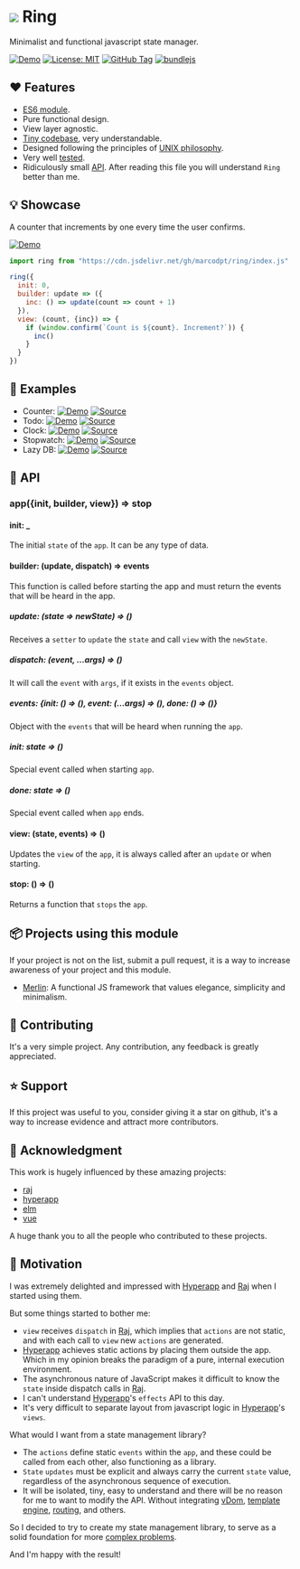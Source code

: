 # ![](favicon.ico) Ring

Minimalist and functional javascript state manager.

[![Demo](https://img.shields.io/badge/Demo-blue)](https://marcodpt.github.io/ring/)
[![License: MIT](https://img.shields.io/badge/License-MIT-yellow.svg)](https://opensource.org/licenses/MIT)
[![GitHub Tag](https://img.shields.io/github/v/tag/marcodpt/ring)](https://github.com/marcodpt/ring/tags)
[![bundlejs](https://deno.bundlejs.com/badge?q=https://raw.githubusercontent.com/marcodpt/ring/main/index.js&treeshake=[{default}])](https://bundlejs.com/?q=https://raw.githubusercontent.com/marcodpt/ring/main/index.js&treeshake=[{default}])

## ❤️ Features
 - [ES6 module](https://github.com/marcodpt/ring/blob/main/index.js).
 - Pure functional design.
 - View layer agnostic.
 - [Tiny codebase](https://github.com/marcodpt/ring/blob/main/index.js),
very understandable.
 - Designed following the principles of
[UNIX philosophy](https://en.wikipedia.org/wiki/Unix_philosophy).
 - Very well [tested](https://marcodpt.github.io/ring/tests/).
 - Ridiculously small [API](#-api). After reading this file you will
understand `Ring` better than me.

## 💡 Showcase
A counter that increments by one every time the user confirms.

[![Demo](https://img.shields.io/badge/Demo-blue)](https://marcodpt.github.io/ring/examples/simple.html)

```js
import ring from "https://cdn.jsdelivr.net/gh/marcodpt/ring/index.js"

ring({
  init: 0,
  builder: update => ({
    inc: () => update(count => count + 1)
  }),
  view: (count, {inc}) => {
    if (window.confirm(`Count is ${count}. Increment?`)) {
      inc()
    }
  }
})
```

## 💯 Examples

 - Counter:
[![Demo](https://img.shields.io/badge/Demo-blue)](https://marcodpt.github.io/ring/examples/counter.html)
[![Source](https://img.shields.io/badge/Source-gray)](https://github.com/marcodpt/ring/blob/main/examples/counter.html)
 - Todo:
[![Demo](https://img.shields.io/badge/Demo-blue)](https://marcodpt.github.io/ring/examples/todo.html)
[![Source](https://img.shields.io/badge/Source-gray)](https://github.com/marcodpt/ring/blob/main/examples/todo.html)
 - Clock:
[![Demo](https://img.shields.io/badge/Demo-blue)](https://marcodpt.github.io/ring/examples/clock.html)
[![Source](https://img.shields.io/badge/Source-gray)](https://github.com/marcodpt/ring/blob/main/examples/clock.html)
 - Stopwatch:
[![Demo](https://img.shields.io/badge/Demo-blue)](https://marcodpt.github.io/ring/examples/stopwatch.html)
[![Source](https://img.shields.io/badge/Source-gray)](https://github.com/marcodpt/ring/blob/main/examples/stopwatch.html)
 - Lazy DB:
[![Demo](https://img.shields.io/badge/Demo-blue)](https://marcodpt.github.io/ring/examples/lazy_db.html)
[![Source](https://img.shields.io/badge/Source-gray)](https://github.com/marcodpt/ring/blob/main/examples/lazy_db.html)

## 📖 API

### app({init, builder, view}) => stop

#### init: _
The initial `state` of the `app`. It can be any type of data.

#### builder: (update, dispatch) => events
This function is called before starting the app and must return the events that
will be heard in the app.

##### update: (state => newState) => ()
Receives a `setter` to `update` the `state` and call `view` with the
`newState`.

##### dispatch: (event, ...args) => ()
It will call the `event` with `args`, if it exists in the `events` object.

##### events: {init: () => (), event: (...args) => (), done: () => ()}
Object with the `events` that will be heard when running the `app`.

##### init: state => ()
Special event called when starting `app`.

##### done: state => ()
Special event called when `app` ends.

#### view: (state, events) => ()
Updates the `view` of the `app`, it is always called after an `update` or when
starting.

#### stop: () => ()
Returns a function that `stops` the `app`.

## 📦 Projects using this module
If your project is not on the list, submit a pull request, it is a way to
increase awareness of your project and this module.

 - [Merlin](https://github.com/marcodpt/merlin): A functional JS framework that
values elegance, simplicity and minimalism. 

## 🤝 Contributing
It's a very simple project.
Any contribution, any feedback is greatly appreciated.

## ⭐ Support
If this project was useful to you, consider giving it a star on github, it's a
way to increase evidence and attract more contributors.

## 🙏 Acknowledgment
This work is hugely influenced by these amazing projects:
 - [raj](https://github.com/andrejewski/raj)
 - [hyperapp](https://github.com/jorgebucaran/hyperapp)
 - [elm](https://github.com/elm)
 - [vue](https://github.com/vuejs/vue)

A huge thank you to all the people who contributed to these projects.

## 📢 Motivation
I was extremely delighted and impressed with
[Hyperapp](https://github.com/jorgebucaran/hyperapp) and
[Raj](https://github.com/andrejewski/raj) when I started using them.

But some things started to bother me:
 - `view` receives `dispatch` in [Raj](https://github.com/andrejewski/raj),
which implies that `actions` are not static, and with each call to `view` new
`actions` are generated.
 - [Hyperapp](https://github.com/jorgebucaran/hyperapp) achieves static actions
by placing them outside the app. Which in my opinion breaks the paradigm of a
pure, internal execution environment.
 - The asynchronous nature of JavaScript makes it difficult to know the `state`
inside dispatch calls in [Raj](https://github.com/andrejewski/raj).
 - I can't understand [Hyperapp](https://github.com/jorgebucaran/hyperapp)'s
`effects` API to this day.
 - It's very difficult to separate layout from javascript logic in
[Hyperapp](https://github.com/jorgebucaran/hyperapp)'s `views`.

What would I want from a state management library?
 - The `actions` define static `events` within the `app`, and these could be
called from each other, also functioning as a library.
 - `State` `updates` must be explicit and always carry the current `state`
value, regardless of the asynchronous sequence of execution.
 - It will be isolated, tiny, easy to understand and there will be no reason
for me to want to modify the API. Without integrating
[vDom](https://github.com/jorgebucaran/superfine),
[template engine](https://github.com/marcodpt/tint),
[routing](https://github.com/marcodpt/wand),
and others.

So I decided to try to create my state management library, to serve as a solid
foundation for more [complex problems](https://github.com/marcodpt/merlin).

And I'm happy with the result!
